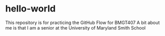 # hello-world
This repository is for practicing the GitHub Flow for BMGT407
A bit about me is that I am a senior at the University of Maryland Smith School

